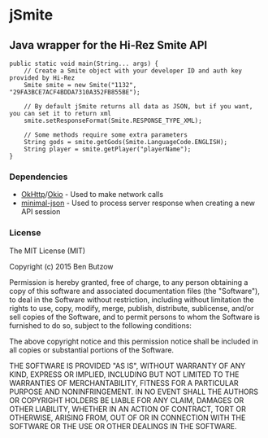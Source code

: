 # jSmite
## Java wrapper for the Hi-Rez Smite API


```
public static void main(String... args) {
	// Create a Smite object with your developer ID and auth key provided by Hi-Rez
    Smite smite = new Smite("1132", "29FA3BCE7ACF4BDDA7310A352FB855BE");
    
    // By default jSmite returns all data as JSON, but if you want, you can set it to return xml
    smite.setResponseFormat(Smite.RESPONSE_TYPE_XML);
    
    // Some methods require some extra parameters
    String gods = smite.getGods(Smite.LanguageCode.ENGLISH);
    String player = smite.getPlayer("playerName");
}
```

### Dependencies
* [OkHttp](https://github.com/square/okhttp)/[Okio](https://github.com/square/okio) - Used to make network calls
* [minimal-json](https://github.com/ralfstx/minimal-json) - Used to process server response when creating a new API session

### License
The MIT License (MIT)

Copyright (c) 2015 Ben Butzow

Permission is hereby granted, free of charge, to any person obtaining a copy of
this software and associated documentation files (the "Software"), to deal in
the Software without restriction, including without limitation the rights to
use, copy, modify, merge, publish, distribute, sublicense, and/or sell copies of
the Software, and to permit persons to whom the Software is furnished to do so,
subject to the following conditions:

The above copyright notice and this permission notice shall be included in all
copies or substantial portions of the Software.

THE SOFTWARE IS PROVIDED "AS IS", WITHOUT WARRANTY OF ANY KIND, EXPRESS OR
IMPLIED, INCLUDING BUT NOT LIMITED TO THE WARRANTIES OF MERCHANTABILITY, FITNESS
FOR A PARTICULAR PURPOSE AND NONINFRINGEMENT. IN NO EVENT SHALL THE AUTHORS OR
COPYRIGHT HOLDERS BE LIABLE FOR ANY CLAIM, DAMAGES OR OTHER LIABILITY, WHETHER
IN AN ACTION OF CONTRACT, TORT OR OTHERWISE, ARISING FROM, OUT OF OR IN
CONNECTION WITH THE SOFTWARE OR THE USE OR OTHER DEALINGS IN THE SOFTWARE.